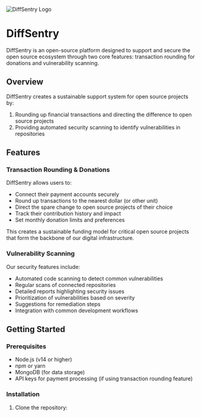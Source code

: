 ![DiffSentry Logo](../src/components/images/diffsentryvert.png)

# DiffSentry

DiffSentry is an open-source platform designed to support and secure the open source ecosystem through two core features: transaction rounding for donations and vulnerability scanning.

## Overview

DiffSentry creates a sustainable support system for open source projects by:
1. Rounding up financial transactions and directing the difference to open source projects
2. Providing automated security scanning to identify vulnerabilities in repositories

## Features

### Transaction Rounding & Donations

DiffSentry allows users to:
- Connect their payment accounts securely
- Round up transactions to the nearest dollar (or other unit)
- Direct the spare change to open source projects of their choice
- Track their contribution history and impact
- Set monthly donation limits and preferences

This creates a sustainable funding model for critical open source projects that form the backbone of our digital infrastructure.

### Vulnerability Scanning

Our security features include:
- Automated code scanning to detect common vulnerabilities
- Regular scans of connected repositories
- Detailed reports highlighting security issues
- Prioritization of vulnerabilities based on severity
- Suggestions for remediation steps
- Integration with common development workflows

## Getting Started

### Prerequisites
- Node.js (v14 or higher)
- npm or yarn
- MongoDB (for data storage)
- API keys for payment processing (if using transaction rounding feature)

### Installation

1. Clone the repository:
